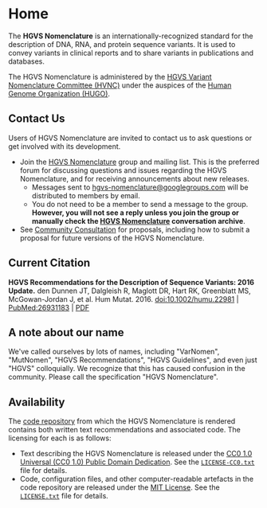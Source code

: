 # Home

The **HGVS Nomenclature** is an internationally-recognized standard for the description of DNA, RNA, and protein sequence variants.
It is used to convey variants in clinical reports and to share variants in publications and databases.

The HGVS Nomenclature is administered by the [HGVS Variant Nomenclature Committee (HVNC)](hvnc.md) under the auspices of the [Human Genome Organization (HUGO)](https://hugo-int.org/).

[//]: # (!!! note "Join Us")
[//]: # ()
[//]: # (    If you are interested in joining the HVNC and contributing to the maintenance of the HGVS Nomenclature, please see the [Call for Members]&#40;call-for-members.md&#41;.)
[//]: # (    Applications are due **April 1, 2024**.)

## Contact Us

Users of HGVS Nomenclature are invited to contact us to ask questions or get involved with its development.

* Join the [HGVS Nomenclature](https://groups.google.com/g/hgvs-nomenclature)
  group and mailing list. This is the preferred forum for discussing questions
  and issues regarding the HGVS Nomenclature, and for receiving announcements
  about new releases.
    * Messages sent to
      [hgvs-nomenclature@googlegroups.com](mailto:hgvs-nomenclature@googlegroups.com)
      will be distributed to members by email.
    * You do not need to be a member to send a message to the group. **However,
      you will not see a reply unless you join the group or manually check the
      [HGVS Nomenclature](https://groups.google.com/g/hgvs-nomenclature)
      conversation archive**.
* See [Community Consultation](consultation/index.md) for proposals, including
  how to submit a proposal for future versions of the HGVS Nomenclature.

## Current Citation

**HGVS Recommendations for the Description of Sequence Variants: 2016 Update.**
den Dunnen JT, Dalgleish R, Maglott DR, Hart RK, Greenblatt MS, McGowan-Jordan J, et al.
Hum Mutat. 2016. [doi:10.1002/humu.22981](http://dx.doi.org/10.1002/humu.22981) | [PubMed:26931183](https://www.ncbi.nlm.nih.gov/pubmed/26931183) | [PDF](http://onlinelibrary.wiley.com/doi/10.1002/humu.22981/pdf)

## A note about our name

We've called ourselves by lots of names, including "VarNomen", "MutNomen", "HGVS
Recommendations", "HGVS Guidelines", and even just "HGVS" colloquially. We
recognize that this has caused confusion in the community. Please call the
specification "HGVS Nomenclature".

## Availability

The [code repository](https://github.com/HGVSnomenclature/hgvs-nomenclature/) from which the HGVS Nomenclature is rendered contains both written text recommendations and associated code. The licensing for each is as follows:

* Text describing the HGVS Nomenclature is released under the [CC0 1.0 Universal (CC0 1.0) Public Domain Dedication](https://creativecommons.org/publicdomain/zero/1.0/). See the [`LICENSE-CC0.txt`](LICENSE-CC0.txt) file for details.
* Code, configuration files, and other computer-readable artefacts in the code repository are released under the [MIT License](https://opensource.org/licenses/MIT). See the [`LICENSE.txt`](LICENSE.txt) file for details.
